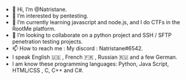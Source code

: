 - 👋 Hi, I’m @Natristane.
- 👀 I’m interested by pentesting.
- 🌱 I’m currently learning javascript and node.js, and I do CTFs in the RootMe platform.
- 💞️ I’m looking to collaborate on a python project and SSH / SFTP penetration testing projects.
- 📫 How to reach me : My discord : Natristane#6542.
- I speak English 🇺🇸 , French 🇫🇷 , Russian  🇷🇺 and a few German.
- I am know these programming languages: Python, Java Script, HTML/CSS , C, C++ and C#.



<!---
Natristane/Natristane is a ✨ special ✨ repository because its `README.md` (this file) appears on your GitHub profile.
You can click the Preview link to take a look at your changes.
--->
